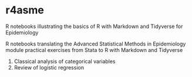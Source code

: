 # r4asme
R notebooks illustrating the basics of R with Markdown and Tidyverse for Epidemiology

R notebooks translating the Advanced Statistical Methods in Epidemiology module practical exercises from Stata to R with Markdown and Tidyverse

1. Classical analysis of categorical variables
2. Review of logistic regression